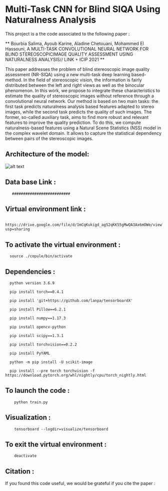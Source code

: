 # Multi-Task CNN for Blind SIQA Using Naturalness Analysis

This project is a the code associated to the following paper :


** Bourbia Salima, Ayoub Karine, Aladine Chetouani, Mohammed El Hassouni, 
 A MULTI-TASK CONVOLUTIONAL NEURAL NETWORK FOR BLIND STEREOSCOPICIMAGE QUALITY ASSESSMENT USING NATURALNESS ANALYSIS// LINK +  ICIP 2021 **

This paper addresses the problem of blind stereoscopic image quality assessment (NR-SIQA) using a new multi-task deep learning based-method. In the field of stereoscopic vision, the information is fairly distributed between the left and right views as well as the binocular phenomenon. In this work, we propose to integrate these characteristics to estimate the quality of stereoscopic images without reference through a convolutional neural network. Our method is based on two main tasks: the first task predicts naturalness analysis based features adapted to stereo images, while the second task predicts the quality of such images. The former, so-called auxiliary task, aims to find more robust and relevant features to improve the quality prediction. To do this, we compute naturalness-based features using a Natural Scene Statistics (NSS) model in the complex wavelet domain. It allows to capture the statistical dependency between pairs of the stereoscopic images. 

 ## Architecture of the model:

![alt text](https://github.com/salima000/CopulaCNN/blob/main/network.PNG)

## Data base Link : 
        
       ##########################
        

## Virtual environment link :

        https://drive.google.com/file/d/1mCqKukigd_ag52qKK55gMwQA3Ax6mOWe/view?usp=sharing
                        
                        
## To activate the virtual environment :
   
      source ./copule/bin/activate



## Dependencies :

      
      python version 3.6.9
      
      pip install torch==0.4.1

      pip install 'git+https://github.com/lanpa/tensorboardX'

      pip install Pillow==6.2.1

      pip install numpy==1.17.3

      pip install opencv-python

      pip install scipy==1.3.1

      pip install torchvision==0.2.2
     
      pip install PyYAML
      
      python -m pip install -U scikit-image
      
      pip install --pre torch torchvision -f https://download.pytorch.org/whl/nightly/cpu/torch_nightly.html
      
      
## To launch the code :
        
        python train.py

## Visualization : 
 
        tensorboard --logdir=visualize/tensorboard


## To exit the virtual environment :
      
        deactivate
   
   



## Citation :

If you found this code useful,  we would be grateful if you cite the paper :



